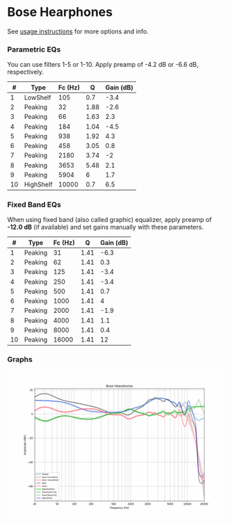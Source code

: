 # Bose Hearphones
See [usage instructions](https://github.com/jaakkopasanen/AutoEq#usage) for more options and info.

### Parametric EQs
You can use filters 1-5 or 1-10. Apply preamp of -4.2 dB or -6.6 dB, respectively.

|   # | Type      |   Fc (Hz) |    Q |   Gain (dB) |
|-----|-----------|-----------|------|-------------|
|   1 | LowShelf  |       105 | 0.7  |        -3.4 |
|   2 | Peaking   |        32 | 1.88 |        -2.6 |
|   3 | Peaking   |        66 | 1.63 |         2.3 |
|   4 | Peaking   |       184 | 1.04 |        -4.5 |
|   5 | Peaking   |       938 | 1.92 |         4.3 |
|   6 | Peaking   |       458 | 3.05 |         0.8 |
|   7 | Peaking   |      2180 | 3.74 |        -2   |
|   8 | Peaking   |      3653 | 5.48 |         2.1 |
|   9 | Peaking   |      5904 | 6    |         1.7 |
|  10 | HighShelf |     10000 | 0.7  |         6.5 |

### Fixed Band EQs
When using fixed band (also called graphic) equalizer, apply preamp of **-12.0 dB** (if available) and set gains manually with these parameters.

|   # | Type    |   Fc (Hz) |    Q |   Gain (dB) |
|-----|---------|-----------|------|-------------|
|   1 | Peaking |        31 | 1.41 |        -6.3 |
|   2 | Peaking |        62 | 1.41 |         0.3 |
|   3 | Peaking |       125 | 1.41 |        -3.4 |
|   4 | Peaking |       250 | 1.41 |        -3.4 |
|   5 | Peaking |       500 | 1.41 |         0.7 |
|   6 | Peaking |      1000 | 1.41 |         4   |
|   7 | Peaking |      2000 | 1.41 |        -1.9 |
|   8 | Peaking |      4000 | 1.41 |         1.1 |
|   9 | Peaking |      8000 | 1.41 |         0.4 |
|  10 | Peaking |     16000 | 1.41 |        12   |

### Graphs
![](./Bose%20Hearphones.png)
